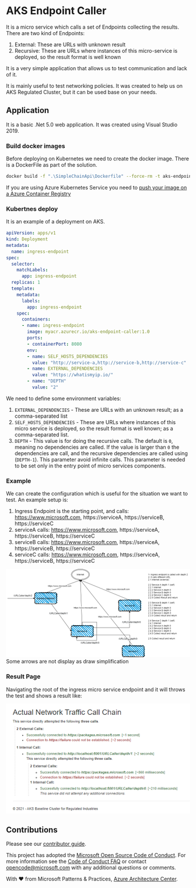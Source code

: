 # AKS Endpoint Caller

It is a micro service which calls a set of Endpoints collecting the results.   
There are two kind of Endpoints:
1. External: These are URLs with unknown result
1. Recursive: These are URLs where instances of this micro-service is deployed, so the result format is well known 

It is a very simple application that allows us to test communication and lack of it.

It is mainly useful to test networking policies. It was created to help us on AKS Regulated Cluster, but it can be used base on your needs.

## Application
It is a basic .Net 5.0 web application. It was created using Visual Studio 2019.

### Build docker images
Before deploying on Kubernetes we need to create the docker image. There is a DockerFile as part of the solution.

```bash
docker build -f ".\SimpleChainApi\Dockerfile" --force-rm -t aks-endpoint-caller:1.0 --target final .
```

If you are using Azure Kubernetes Service you need to [push your image on a Azure Container Registry](https://docs.microsoft.com/en-us/azure/container-registry/container-registry-get-started-docker-cli)

### Kubertnes deploy

It is an example of a deployment on AKS.
 
```yml
apiVersion: apps/v1
kind: Deployment
metadata:
  name: ingress-endpoint
spec:
  selector:
    matchLabels:
      app: ingress-endpoint
  replicas: 1
  template:
    metadata:
      labels:
        app: ingress-endpoint
    spec:
      containers:
      - name: ingress-endpoint
        image: myacr.azurecr.io/aks-endpoint-caller:1.0
        ports:
        - containerPort: 8080
        env:
        - name: SELF_HOSTS_DEPENDENCIES
          value: "http://service-a,http://service-b,http://service-c"
        - name: EXTERNAL_DEPENDENCIES
          value: "https://whatismyip.io/"
        - name: "DEPTH"
          value: "2"
```
We need to define some environment variables:
1. `EXTERNAL_DEPENDENCIES` - These are URLs with an unknown result; as a comma-separated list
1. `SELF_HOSTS_DEPENDENCIES` - These are URLs where instances of this micro service is deployed, so the result format is well known; as a comma-separated list.
1. `DEPTH` - This value is for doing the recursive calls. The default is `0`, meaning no dependencies are called. If the value is larger than `0` the dependencies are call, and the recursive dependencies are called using (`DEPTH-1`). This parameter avoid infinite calls. This parameter is needed to be set only in the entry point of micro services components.

### Example
We can create the configuration which is useful for the situation we want to test. An example setup is:
1. Ingress Endpoint is the starting point, and calls: https://www.microsoft.com, https://serviceA, https://serviceB,  https://serviceC
1.  serviceA calls: https://www.microsoft.com, https://serviceA, https://serviceB, https://serviceC
1.  serviceB calls: https://www.microsoft.com, https://serviceA, https://serviceB, https://serviceC
1.  serviceC calls: https://www.microsoft.com, https://serviceA, https://serviceB, https://serviceC   

![A possible setup is](./ApiChain.png)
Some arrows are not display as draw simplification
### Result Page
Navigating the root of the ingress micro service endpoint and it will throws the test and shows a result like:

![Result Page](./result-page.PNG)

## Contributions

Please see our [contributor guide](./CONTRIBUTING.md).

This project has adopted the [Microsoft Open Source Code of Conduct](https://opensource.microsoft.com/codeofconduct/). For more information see the [Code of Conduct FAQ](https://opensource.microsoft.com/codeofconduct/faq/) or contact <opencode@microsoft.com> with any additional questions or comments.

With :heart: from Microsoft Patterns & Practices, [Azure Architecture Center](https://aka.ms/architecture).
